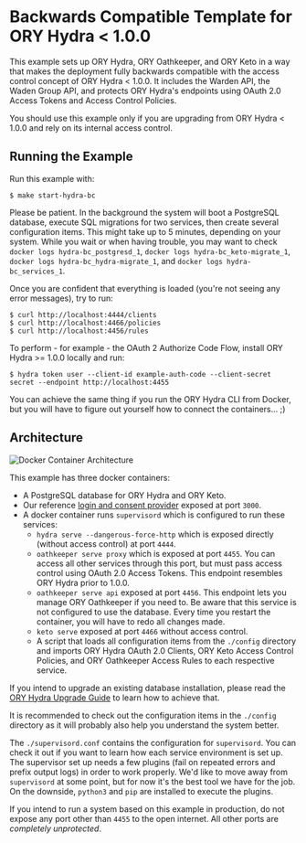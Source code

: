 # Backwards Compatible Template for ORY Hydra < 1.0.0

This example sets up ORY Hydra, ORY Oathkeeper, and ORY Keto in a way that makes the deployment fully backwards compatible
with the access control concept of ORY Hydra < 1.0.0. It includes the Warden API, the Waden Group API, and protects
ORY Hydra's endpoints using OAuth 2.0 Access Tokens and Access Control Policies.

You should use this example only if you are upgrading from ORY Hydra < 1.0.0 and rely on its internal access control.

## Running the Example

Run this example with:

```
$ make start-hydra-bc
```

Please be patient. In the background the system will boot a PostgreSQL database, execute SQL migrations for two services, then create
several configuration items. This might take up to 5 minutes, depending on your system. While you wait or when having trouble, you may want
to check `docker logs hydra-bc_postgresd_1`, `docker logs hydra-bc_keto-migrate_1`, `docker logs hydra-bc_hydra-migrate_1`,
and `docker logs hydra-bc_services_1`.

Once you are confident that everything is loaded (you're not seeing any error messages), try to run:

```
$ curl http://localhost:4444/clients
$ curl http://localhost:4466/policies
$ curl http://localhost:4456/rules
```

To perform - for example - the OAuth 2 Authorize Code Flow, install ORY Hydra >= 1.0.0 locally and run:

```
$ hydra token user --client-id example-auth-code --client-secret secret --endpoint http://localhost:4455
```

You can achieve the same thing if you run the ORY Hydra CLI from Docker, but you will have to figure out yourself how
to connect the containers... ;)

## Architecture

![Docker Container Architecture](./docs/container-arch.png)

This example has three docker containers:

* A PostgreSQL database for ORY Hydra and ORY Keto.
* Our reference [login and consent provider](https://github.com/ory/hydra-login-consent-node) exposed at port `3000`.
* A docker container runs `supervisord` which is configured to run these services:
  * `hydra serve --dangerous-force-http` which is exposed directly (without access control) at port `4444`.
  * `oathkeeper serve proxy` which is exposed at port `4455`. You can access all other services through this port, but must
  pass access control using OAuth 2.0 Access Tokens. This endpoint resembles ORY Hydra prior to 1.0.0.
  * `oathkeeper serve api` exposed at port `4456`. This endpoint lets you manage ORY Oathkeeper if you need to. Be aware
  that this service is not configured to use the database. Every time you restart the container, you will have to redo
  all changes made.
  * `keto serve` exposed at port `4466` without access control.
  * A script that loads all configuration items from the `./config` directory and imports ORY Hydra OAuth 2.0 Clients, ORY Keto Access Control Policies, and
  ORY Oathkeeper Access Rules to each respective service.

If you intend to upgrade an existing database installation, please read the [ORY Hydra Upgrade Guide](https://github.com/ory/hydra/blob/master/UPGRADE.md)
to learn how to achieve that.

It is recommended to check out the configuration items in the `./config` directory as it will probably also help you
understand the system better.

The `./supervisord.conf` contains the configuration for `supervisord`. You can check it out if you want to learn how
each service environment is set up. The supervisor set up needs a few plugins (fail on repeated errors and prefix output logs)
in order to work properly. We'd like to move away from `supervisord` at some point, but for now it's the best tool we
have for the job. On the downside, `python3` and `pip` are installed to execute the plugins.

If you intend to run a system based on this example in production, do not expose any port other than `4455` to the open internet.
All other ports are *completely unprotected*.
